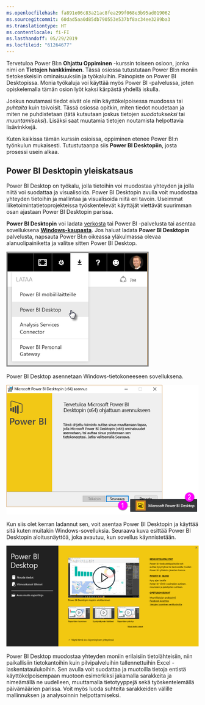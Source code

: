 ```yaml
---
ms.openlocfilehash: fa891e06c83a21ac8fea299f068e3b95ad019062
ms.sourcegitcommit: 60dad5aa0d85db790553e537bf8ac34ee3289ba3
ms.translationtype: HT
ms.contentlocale: fi-FI
ms.lasthandoff: 05/29/2019
ms.locfileid: "61264677"
---
```

Tervetuloa Power BI:n **Ohjattu Oppiminen** -kurssin toiseen osioon, jonka nimi on **Tietojen hankkiminen**. Tässä osiossa tutustutaan Power BI:n moniin tietokeskeisiin ominaisuuksiin ja työkaluihin. Painopiste on Power BI Desktopissa. Monia työkaluja voi käyttää myös Power BI -palvelussa, joten opiskelemalla tämän osion lyöt kaksi kärpästä yhdellä iskulla.

Joskus noutamasi tiedot eivät ole niin käyttökelpoisessa muodossa tai *puhtaita* kuin toivoisit. Tässä osiossa opitkin, miten tiedot noudetaan ja miten ne puhdistetaan (tätä kutsutaan joskus tietojen *suodatukseksi* tai *muuntamiseksi*). Lisäksi saat muutamia tietojen noutamista helpottavia lisävinkkejä.

Kuten kaikissa tämän kurssin osioissa, oppiminen etenee Power BI:n työnkulun mukaisesti. Tutustutaanpa siis **Power BI Desktopiin**, josta prosessi usein alkaa.

## <a name="an-overview-of-power-bi-desktop"></a>Power BI Desktopin yleiskatsaus
Power BI Desktop on työkalu, jolla tietoihin voi muodostaa yhteyden ja jolla niitä voi suodattaa ja visualisoida. Power BI Desktopin avulla voit muodostaa yhteyden tietoihin ja mallintaa ja visualisoida niitä eri tavoin. Useimmat liiketoimintatietoprojekteissa työskentelevät käyttäjät viettävät suurimman osan ajastaan Power BI Desktopin parissa.

**Power BI Desktopin** voi ladata [verkosta](http://go.microsoft.com/fwlink/?LinkID=521662) tai Power BI -palvelusta tai asentaa sovelluksena [**Windows-kaupasta**](http://aka.ms/pbidesktopstore). Jos haluat ladata **Power BI Desktopin** palvelusta, napsauta Power BI:n oikeassa yläkulmassa olevaa alanuolipainiketta ja valitse sitten Power BI Desktop.

![](media/1-1-overview-of-power-bi-desktop/1-1_1.png)

Power BI Desktop asennetaan Windows-tietokoneeseen sovelluksena.

![](media/1-1-overview-of-power-bi-desktop/1-1_2.png)

Kun siis olet kerran ladannut sen, voit asentaa Power BI Desktopin ja käyttää sitä kuten muitakin Windows-sovelluksia. Seuraava kuva esittää Power BI Desktopin aloitusnäyttöä, joka avautuu, kun sovellus käynnistetään.

![](media/1-1-overview-of-power-bi-desktop/1-1_3.png)

Power BI Desktop muodostaa yhteyden moniin erilaisiin tietolähteisiin, niin paikallisiin tietokantoihin kuin pilvipalveluihin tallennettuihin Excel -laskentataulukoihin. Sen avulla voit suodattaa ja muotoilla tietoja entistä käyttökelpoisempaan muotoon esimerkiksi jakamalla sarakkeita ja nimeämällä ne uudelleen, muuttamalla tietotyyppejä sekä työskentelemällä päivämäärien parissa. Voit myös luoda suhteita sarakkeiden välille mallinnuksen ja analysoinnin helpottamiseksi.

